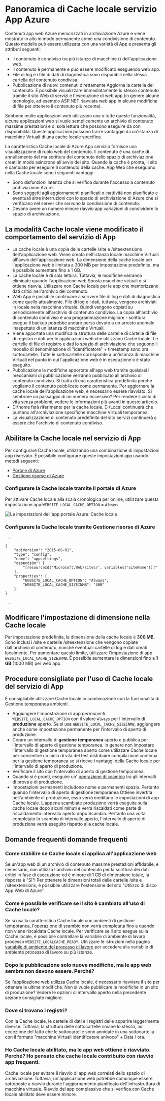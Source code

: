 <properties
   pageTitle="Panoramica di Cache locale servizio App Azure | Microsoft Azure"
   description="In questo articolo viene descritto come attivare, ridimensionare e lo stato della funzionalità della Cache locale di Azure App servizio della query"
   services="app-service"
   documentationCenter="app-service"
   authors="SyntaxC4"
   manager="yochayk"
   editor=""
   tags="optional"
   keywords=""/>

<tags
   ms.service="app-service"
   ms.devlang="multiple"
   ms.topic="article"
   ms.tgt_pltfrm="na"
   ms.workload="na"
   ms.date="03/04/2016"
   ms.author="cfowler"/>

# <a name="azure-app-service-local-cache-overview"></a>Panoramica di Cache locale servizio App Azure

Contenuti app web Azure memorizzati in archiviazione Azure e viene mostrato in alto in modo permanente come una condivisione di contenuto. Questo modello può essere utilizzata con una varietà di App e presenta gli attributi seguenti:  

* Il contenuto è condiviso tra più istanze di macchine () dell'applicazione web.
* Il contenuto è permanente e può essere modificato eseguendo web app.
* File di log e i file di dati di diagnostica sono disponibili nella stessa cartella del contenuto condivisa.
* Pubblicazione di nuovi contenuti direttamente Aggiorna la cartella del contenuto. È possibile visualizzare immediatamente lo stesso contenuto tramite il sito Web di servizi e l'esecuzione di web app (in genere alcune tecnologie, ad esempio ASP.NET riavviata web app in alcune modifiche di file per ottenere il contenuto più recente).

Sebbene molte applicazioni web utilizzano una o tutte queste funzionalità, alcune applicazioni web si vuole semplicemente un archivio di contenuto massime prestazioni e di sola lettura che possono eseguire da con disponibilità. Queste applicazioni possono trarre vantaggio da un'istanza di macchine Virtuali di una cache locale specifica.

La caratteristica Cache locale di Azure App servizio fornisce una visualizzazione di ruolo web del contenuto. Il contenuto è una cache di annullamento del ma scrittura del contenuto dello spazio di archiviazione creati in modo asincrono all'avvio del sito. Quando la cache è pronta, il sito è cambiato per eseguire il contenuto della cache. App Web che eseguono nella Cache locale sono i seguenti vantaggi:

* Sono disfunzioni latenza che si verifica durante l'accesso a contenuto archiviazione Azure.
* Sono soggetti agli aggiornamenti pianificati o inattività non pianificato e eventuali altre interruzioni con lo spazio di archiviazione di Azure che si verificano nel server che servono la condivisione di contenuto.
* Devono avere un numero minore riavvio app variazioni di condividere lo spazio di archiviazione.

## <a name="how-local-cache-changes-the-behavior-of-app-service"></a>La modalità Cache locale viene modificato il comportamento del servizio di App

* La cache locale è una copia delle cartelle /site e /siteextensions dell'applicazione web. Viene creata nell'istanza locale macchine Virtuali all'avvio dell'applicazione web. La dimensione della cache locale per l'applicazione web è limitata a 300 MB per impostazione predefinita, ma è possibile aumentare fino a 1 GB.
* La cache locale è di sola lettura. Tuttavia, le modifiche verranno eliminate quando l'applicazione web Sposta macchine virtuali o si ottiene riavvia. Utilizzare non Cache locale per le app che memorizzano dati critici nell'archivio del contenuto.
* Web App è possibile continuare a scrivere file di log e dati di diagnostica come quello attualmente. File di log e i dati, tuttavia, vengono archiviati in locale nella macchina virtuale. Quindi vengono copiati su periodicamente all'archivio di contenuto condiviso. La copia all'archivio di contenuto condiviso è una programmazione migliore - scrittura esegue il backup potrebbe andare perso dovuto a un arresto anomalo inaspettato di un'istanza di macchine Virtuali.
* Viene apportata una modifica la struttura delle cartelle di cartelle di file di registro e dati per le applicazioni web che utilizzano Cache locale. Le cartelle di file di registro e dati lo spazio di archiviazione che seguono il modello di denominazione di "identificatore" + timestamp sono ora sottocartelle. Tutte le sottocartelle corrisponde a un'istanza di macchine Virtuali nel punto in cui l'applicazione web è in esecuzione o è stato eseguito.  
* Pubblicazione le modifiche apportate all'app web tramite qualsiasi i meccanismi di pubblicazione verranno pubblicato all'archivio di contenuto condiviso. Si tratta di una caratteristica predefinita perché vogliamo il contenuto pubblicato come permanente. Per aggiornare la cache locale dell'applicazione web, è necessario essere riavviato. Si sembrare un passaggio di un numero eccessivo? Per rendere il ciclo di vita senza problemi, vedere le informazioni più avanti in questo articolo.
* D:\home farà riferimento per la cache locale. D:\Local continuerà che puntano all'archiviazione specifiche macchine Virtuali temporanea.
* La visualizzazione di contenuto predefinito del sito servizi continuerà a essere che l'archivio di contenuto condiviso.

## <a name="enable-local-cache-in-app-service"></a>Abilitare la Cache locale nel servizio di App

Per configurare Cache locale, utilizzando una combinazione di impostazioni app riservato. È possibile configurare queste impostazioni app usando i metodi seguenti:

* [Portale di Azure](#Configure-Local-Cache-Portal)
* [Gestione risorse di Azure](#Configure-Local-Cache-ARM)

### <a name="configure-local-cache-by-using-the-azure-portal"></a>Configurare la Cache locale tramite il portale di Azure
<a name="Configure-Local-Cache-Portal"></a>

Per attivare Cache locale alla scala cronologica per online, utilizzare questa impostazione app:`WEBSITE_LOCAL_CACHE_OPTION` = `Always`  

![Le impostazioni dell'app portale Azure: Cache locale](media/app-service-local-cache/app-service-local-cache-configure-portal.png)

### <a name="configure-local-cache-by-using-azure-resource-manager"></a>Configurare la Cache locale tramite Gestione risorse di Azure
<a name="Configure-Local-Cache-ARM"></a>

```
...

{
    "apiVersion": "2015-08-01",
    "type": "config",
    "name": "appsettings",
    "dependsOn": [
        "[resourceId('Microsoft.Web/sites/', variables('siteName'))]"
    ],
    "properties": {
        "WEBSITE_LOCAL_CACHE_OPTION": "Always",
        "WEBSITE_LOCAL_CACHE_SIZEINMB": "300"
    }
}

...
```

## <a name="change-the-size-setting-in-local-cache"></a>Modificare l'impostazione di dimensione nella Cache locale

Per impostazione predefinita, la dimensione della cache locale è **300 MB**. Sono inclusi i /site e cartelle /siteextensions che vengono copiate dall'archivio di contenuto, nonché eventuali cartelle di log e dati creati localmente. Per aumentare questo limite, utilizzare l'impostazione di app `WEBSITE_LOCAL_CACHE_SIZEINMB`. È possibile aumentare le dimensioni fino a **1 GB** (1000 MB) per web app.

## <a name="best-practices-for-using-app-service-local-cache"></a>Procedure consigliate per l'uso di Cache locale del servizio di App

È consigliabile utilizzare Cache locale in combinazione con la funzionalità di [Gestione temporanea ambienti](../app-service-web/web-sites-staged-publishing.md) .

* Aggiungere l'impostazione di app _permanenti_ `WEBSITE_LOCAL_CACHE_OPTION` con il valore `Always` per l'intervallo di **produzione** aperto. Se si usa `WEBSITE_LOCAL_CACHE_SIZEINMB`, aggiungere anche come impostazione permanente per l'intervallo di aperto di produzione.
* Creare un intervallo di **gestione temporanea** aperto e pubblica per l'intervallo di aperto di gestione temporanea. In genere non impostare l'intervallo di gestione temporanea aperto come utilizzare Cache locale per consentire un ciclo di vita del test distribuire compilazione continua per la gestione temporanea se si riceve i vantaggi della Cache locale per l'intervallo di aperto di produzione.
*   Verificare il sito con l'intervallo di aperto di gestione temporanea.  
*   Quando si è pronti, eseguire un' [operazione di scambio](../app-service-web/web-sites-staged-publishing.md#to-swap-deployment-slots) tra gli intervalli di prova e di produzione.  
*   Impostazioni permanenti includono nome e permanenti spazio. Pertanto quando l'intervallo di aperto di gestione temporanea Ottiene invertita nell'ambiente di produzione, esso verrà ereditano le impostazioni di app Cache locale. L'appena scambiate produzione verrà eseguita sulla cache locale dopo alcuni minuti e verrà riscaldati come parte di riscaldamento intervallo aperto dopo Scambia. Pertanto una volta completato lo scambio di intervallo aperto, l'intervallo di aperto di produzione verrà eseguito rispetto alla cache locale.

## <a name="frequently-asked-questions-faq"></a>Domande frequenti domande frequenti

### <a name="how-can-i-tell-if-local-cache-applies-to-my-web-app"></a>Come stabilire se Cache locale si applica all'applicazione web

Se un'app web di un archivio di contenuto massime prestazioni affidabile, è necessario, non utilizza l'archivio del contenuto per la scrittura dei dati critici in fase di esecuzione ed è minore di 1 GB di dimensione totale, la risposta è "Sì"! Per ottenere le dimensioni totali delle cartelle /site e /siteextensions, è possibile utilizzare l'estensione del sito "Utilizzo di disco App Web di Azure".  

### <a name="how-can-i-tell-if-my-site-has-switched-to-using-local-cache"></a>Come è possibile verificare se il sito è cambiato all'uso di Cache locale?

Se si usa la caratteristica Cache locale con ambienti di gestione temporanea, l'operazione di scambio non verrà completata fino a quando non viene riscaldata Cache locale. Per verificare se il sito esegue sulla Cache locale, è possibile controllare la variabile di ambiente di lavoro processo `WEBSITE_LOCALCACHE_READY`. Utilizzare le istruzioni nella pagina [variabile di ambiente del processo di lavoro](https://github.com/projectkudu/kudu/wiki/Process-Threads-list-and-minidump-gcdump-diagsession#process-environment-variable) per accedere alla variabile di ambiente processo di lavoro su più istanze.  

### <a name="i-just-published-new-changes-but-my-web-app-does-not-seem-to-have-them-why"></a>Dopo la pubblicazione solo nuove modifiche, ma le app web sembra non devono essere. Perché?

Se l'applicazione web utilizza Cache locale, è necessario riavviare il sito per ottenere le ultime modifiche. Non si vuole pubblicare le modifiche in un sito di produzione? Vedere le opzioni di intervallo aperto nella precedente sezione consigliate migliore.

### <a name="where-are-my-logs"></a>Dove si trovano i registri?

Con la Cache locale, le cartelle di dati e i registri delle apparire leggermente diverse. Tuttavia, la struttura delle sottocartelle rimane lo stesso, ad eccezione del fatto che le sottocartelle sono annidate in una sottocartella con il formato "macchine Virtuali identificatore univoco" + Data / ora.

### <a name="i-have-local-cache-enabled-but-my-web-app-still-gets-restarted-why-is-that-i-thought-local-cache-helped-with-frequent-app-restarts"></a>Ho Cache locale abilitato, ma le app web ottiene è riavviato. Perché? Ho pensato che cache locale contribuito con riavvio app frequenti.

Cache locale per evitare il riavvio di app web correlati dello spazio di archiviazione. Tuttavia, un'applicazione web potrebbe comunque essere sottoposte a riavvio durante l'aggiornamento pianificato dell'infrastruttura di macchina virtuale. Riavvio del app complessivo che si verifica con Cache locale abilitato deve essere minore.
